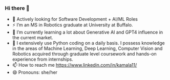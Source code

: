 ### Hi there 👋

- 🔭 Actively looking for Software Development + AI/ML Roles 
- ⚡ I’m an MS in Robotics graduate at University at Buffalo.
- 🌱 I’m currently learning a lot about Generative AI and GPT4 influence in the current market.
- 👀 I extensively use Python coding on a daily basis. I possess knowledge in the areas of Machine Learning, Deep Learning, Computer Vision and Robotics acquired through graduate 
      level coursework and hands-on experience from internships.
- 📫 How to reach me https://www.linkedin.com/in/kamala11/
- 😄 Pronouns: she/her

